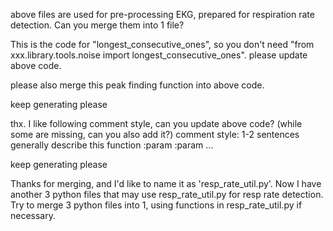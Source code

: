above files are used for pre-processing EKG, prepared for respiration rate detection. Can you merge them into 1 file?

This is the code for "longest_consecutive_ones", so you don't need "from xxx.library.tools.noise import longest_consecutive_ones". please update above code. 

please also merge this peak finding function into above code. 

keep generating please

thx. I like following comment style, can you update above code? (while some are missing, can you also add it?)
comment style:
1-2 sentences generally describe this function
:param
:param
...

keep generating please

Thanks for merging, and I'd like to name it as 'resp_rate_util.py'. Now I have another 3 python files that may use resp_rate_util.py for resp rate detection. Try to merge 3 python files into 1, using functions in resp_rate_util.py if necessary.

